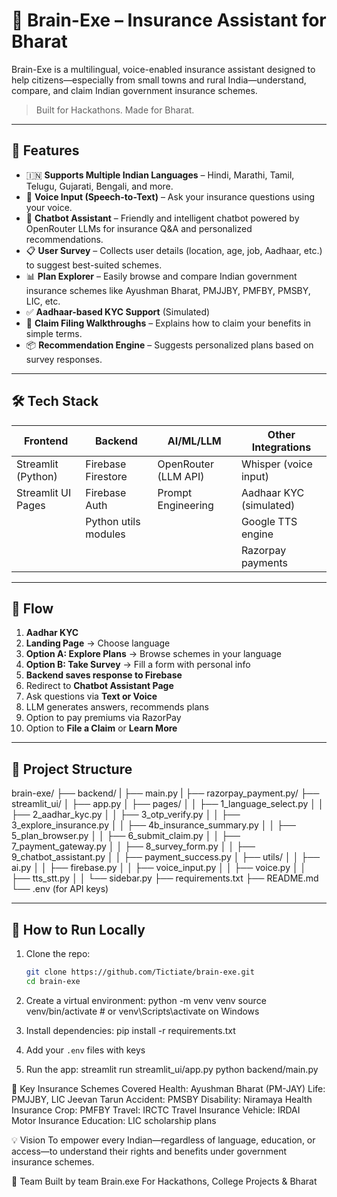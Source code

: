 # 🧠 Brain-Exe – Insurance Assistant for Bharat

Brain-Exe is a multilingual, voice-enabled insurance assistant designed to help citizens—especially from small towns and rural India—understand, compare, and claim Indian government insurance schemes.

> Built for Hackathons. Made for Bharat.

---

## 🚀 Features

- 🇮🇳 **Supports Multiple Indian Languages** – Hindi, Marathi, Tamil, Telugu, Gujarati, Bengali, and more.
- 🎤 **Voice Input (Speech-to-Text)** – Ask your insurance questions using your voice.
- 🤖 **Chatbot Assistant** – Friendly and intelligent chatbot powered by OpenRouter LLMs for insurance Q&A and personalized recommendations.
- 📋 **User Survey** – Collects user details (location, age, job, Aadhaar, etc.) to suggest best-suited schemes.
- 📊 **Plan Explorer** – Easily browse and compare Indian government insurance schemes like Ayushman Bharat, PMJJBY, PMFBY, PMSBY, LIC, etc.
- ✅ **Aadhaar-based KYC Support** (Simulated)
- 📝 **Claim Filing Walkthroughs** – Explains how to claim your benefits in simple terms.
- 📦 **Recommendation Engine** – Suggests personalized plans based on survey responses.

---

## 🛠️ Tech Stack

| Frontend           | Backend               | AI/ML/LLM              | Other Integrations         |
|--------------------|-----------------------|------------------------|----------------------------|
| Streamlit (Python) | Firebase Firestore    | OpenRouter (LLM API)   | Whisper (voice input)      |
| Streamlit UI Pages | Firebase Auth         | Prompt Engineering     | Aadhaar KYC (simulated)    |
|                    | Python utils modules  |                        | Google TTS engine          |
|                    |                       |                        | Razorpay payments          |

---

## 🔄 Flow
1. **Aadhar KYC**
2. **Landing Page** → Choose language
3. **Option A: Explore Plans** → Browse schemes in your language
4. **Option B: Take Survey** → Fill a form with personal info
5. **Backend saves response to Firebase**
6. Redirect to **Chatbot Assistant Page**
7. Ask questions via **Text or Voice**
8. LLM generates answers, recommends plans
9. Option to pay premiums via RazorPay
10. Option to **File a Claim** or **Learn More** 

---

## 📁 Project Structure
brain-exe/
├── backend/
| ├── main.py
| ├── razorpay_payment.py/
├── streamlit_ui/
│ ├── app.py
│ ├── pages/
│ │ ├── 1_language_select.py
│ │ ├── 2_aadhar_kyc.py
│ │ ├── 3_otp_verify.py
│ │ ├── 3_explore_insurance.py
│ │ ├── 4b_insurance_summary.py
│ │ ├── 5_plan_browser.py
│ │ ├── 6_submit_claim.py
│ │ ├── 7_payment_gateway.py
│ │ ├── 8_survey_form.py
│ │ ├── 9_chatbot_assistant.py
│ │ ├── payment_success.py
│ ├── utils/
│ │ ├── ai.py
│ │ ├── firebase.py
│ │ ├── voice_input.py
│ │ ├── voice.py
│ │ ├── tts_stt.py
│ │ └── sidebar.py
├── requirements.txt
├── README.md
└── .env (for API keys)

---

## 🧪 How to Run Locally

1. Clone the repo:
   ```bash
   git clone https://github.com/Tictiate/brain-exe.git
   cd brain-exe

2. Create a virtual environment:
python -m venv venv
source venv/bin/activate  # or venv\Scripts\activate on Windows

3. Install dependencies:
pip install -r requirements.txt

4. Add your `.env` files with keys

5. Run the app:
streamlit run streamlit_ui/app.py
python backend/main.py
 
📌 Key Insurance Schemes Covered
Health: Ayushman Bharat (PM-JAY)
Life: PMJJBY, LIC Jeevan Tarun
Accident: PMSBY
Disability: Niramaya Health Insurance
Crop: PMFBY
Travel: IRCTC Travel Insurance
Vehicle: IRDAI Motor Insurance
Education: LIC scholarship plans

💡 Vision
To empower every Indian—regardless of language, education, or access—to understand their rights and benefits under government insurance schemes.

🙌 Team
Built by team Brain.exe
For Hackathons, College Projects & Bharat
